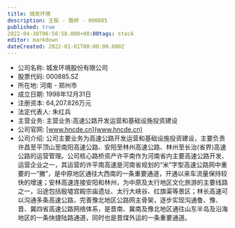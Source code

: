 ```yaml
---
title: 城发环境
description: 主板 - 路桥 - 000885
published: true
2022-04-30T06:58:58.000+08:00tags: stock
editor: markdown
dateCreated: 2022-01-01T00:00:00.000Z
---
```


- 公司名称: 城发环境股份有限公司
- 股票代码: 000885.SZ
- 所在地: 河南 - 郑州市
- 成立日期: 1998年12月31日
- 注册资本: 64,207.826万元
- 法定代表人: 朱红兵
- 主营业务: 主营业务:高速公路开发运营和基础设施投资建设
- 公司官网: [www.hncde.cn](www.hncde.cn)
- 公司介绍: 公司主要业务为高速公路开发运营和基础设施投资建设，主要负责许昌至平顶山至南阳高速公路、安阳至林州高速公路、林州至长治(省界)高速公路的运营管理。公司核心路桥资产许平南作为河南省内主要高速公路开发、运营企业之一，其运营的许平南高速是河南省规划的“米”字型高速公路网中重要的一“撇”，是中原地区通往大西南的一条重要通道，开通以来车流量保持较快的增速；安林高速连接安阳和林州，为中原及太行地区文化旅游的主要线路之一，沿途包括殷墟宫殿宗庙遗址、太行大峡谷、红旗渠等景区；林长高速可以沟通多条高速公路，完善豫北地区公路网主骨架，逐步实现沟通鲁、豫、晋、冀四省高速公路网络体系，是晋南、冀南及豫北地区通往山东半岛及沿海地区的一条快捷陆路通道，同时也是晋煤外运的一条重要通道。


